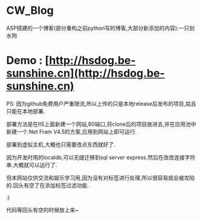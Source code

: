 # CW_Blog
ASP搭建的一个博客(部分重构之前python写的博客,大部分新添加的内容):一只划水狗 


#  Demo : [http://hsdog.be-sunshine.cn](http://hsdog.be-sunshine.cn) #

PS: 因为github免费用户严重限流,所以上传的只是本地release后发布的项目,姑且只能在本地部署.

部署方法是在IIS上面新建一个网站,80端口,将clone后的项目放进去,并在应用池中新建一个.Net Fram V4.5的方案,应用到网站上即可运行.

部署到虚拟主机,大概也只需要改点东西就好了.

因为开发时用的localdb,可以无缝迁移到sql server express.然后在改改连接字符串.大概就可以运行了.

但本网站仅供交流和娱乐学习用,因为没有对标签进行处理,所以很容易就会被攻陷的.回头有空了在添加标签过滤功能.

:)

代码等回头有空的时候放上来~

